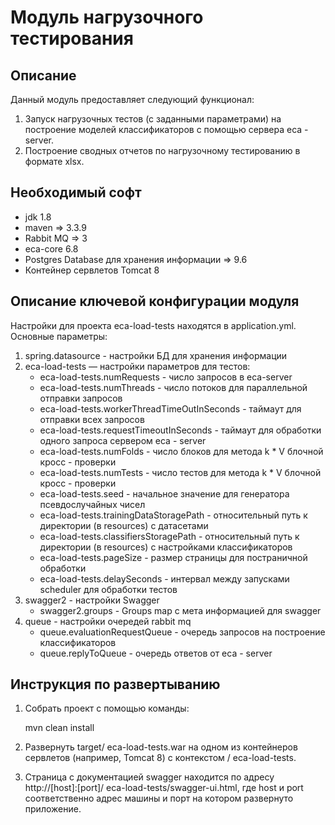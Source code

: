Модуль нагрузочного тестирования
========================================

Описание
----------------------------------------
Данный модуль предоставляет следующий функционал:

1. Запуск нагрузочных тестов (с заданными параметрами) на построение моделей классификаторов с помощью сервера eca - server. 
2. Построение сводных отчетов по нагрузочному тестированию в формате xlsx.

Необходимый софт
----------------------------------------
* jdk 1.8
* maven => 3.3.9
* Rabbit MQ => 3
* eca-core 6.8
* Postgres Database для хранения информации => 9.6
* Контейнер сервлетов Tomcat 8

Описание ключевой конфигурации модуля
----------------------------------------
Настройки для проекта eca-load-tests находятся в application.yml. Основные параметры:
1) spring.datasource - настройки БД для хранения информации
2) eca-load-tests — настройки параметров для тестов:
   * eca-load-tests.numRequests - число запросов в eca-server
   * eca-load-tests.numThreads - число потоков для параллельной отправки запросов
   * eca-load-tests.workerThreadTimeOutInSeconds - таймаут для отправки всех запросов
   * eca-load-tests.requestTimeoutInSeconds - таймаут для обработки одного запроса сервером eca - server
   * eca-load-tests.numFolds -  число блоков для метода k * V блочной кросс - проверки
   * eca-load-tests.numTests - число тестов для метода k * V блочной кросс - проверки
   * eca-load-tests.seed - начальное значение для генератора псевдослучайных чисел
   * eca-load-tests.trainingDataStoragePath - относительный путь к директории (в resources) с датасетами
   * eca-load-tests.classifiersStoragePath - относительный путь к директории (в resources) с настройками классификаторов
   * eca-load-tests.pageSize - размер страницы для постраничной обработки
   * eca-load-tests.delaySeconds - интервал между запусками scheduler для обработки тестов
3) swagger2 - настройки Swagger
   * swagger2.groups - Groups map с мета информацией для swagger
4) queue - настройки очередей rabbit mq
   * queue.evaluationRequestQueue - очередь запросов на построение классификаторов
   * queue.replyToQueue - очередь ответов от eca - server

Инструкция по развертыванию
----------------------------------------

1. Собрать проект с помощью команды:
    
   mvn clean install
    
2. Развернуть target/ eca-load-tests.war на одном из контейнеров сервлетов (например, Tomcat 8) с контекстом / eca-load-tests.
         
3. Страница с документацией swagger находится по адресу http://[host]:[port]/ eca-load-tests/swagger-ui.html, где host и port
соответственно адрес машины и порт на котором развернуто приложение.